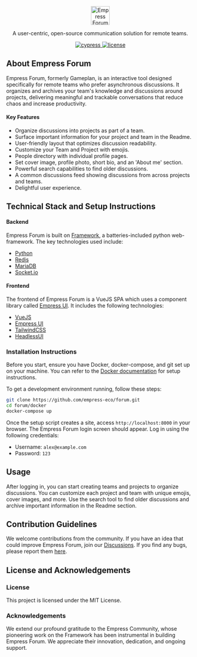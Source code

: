 <div align="center">
  <img src="https://user-images.githubusercontent.com/9355208/190904451-ac6f171b-26c6-4432-a04f-044974516da6.png" alt="Empress Forum logo" height="50">
  <p align="center">A user-centric, open-source communication solution for remote teams.</p>
</div>

<div align="center">
  <a href="https://dashboard.cypress.io/projects/y2q697/runs">
    <img alt="cypress" src="https://img.shields.io/endpoint?url=https://dashboard.cypress.io/badge/simple/y2q697/main&style=flat&logo=cypress">
  </a>
  <a href="https://github.com/empress-eco/forum/blob/main/LICENSE">
    <img alt="license" src="https://img.shields.io/badge/license-MIT-blue">
  </a>
</div>

## About Empress Forum

Empress Forum, formerly Gameplan, is an interactive tool designed specifically for remote teams who prefer asynchronous discussions. It organizes and archives your team's knowledge and discussions around projects, delivering meaningful and trackable conversations that reduce chaos and increase productivity.

#### Key Features
- Organize discussions into projects as part of a team.
- Surface important information for your project and team in the Readme.
- User-friendly layout that optimizes discussion readability.
- Customize your Team and Project with emojis.
- People directory with individual profile pages.
- Set cover image, profile photo, short bio, and an 'About me' section.
- Powerful search capabilities to find older discussions.
- A common discussions feed showing discussions from across projects and teams.
- Delightful user experience.

## Technical Stack and Setup Instructions

#### Backend
Empress Forum is built on [Framework](https://Empressframework.com), a batteries-included python web-framework. The key technologies used include:

- [Python](https://www.python.org)
- [Redis](https://redis.io/)
- [MariaDB](https://mariadb.org/)
- [Socket.io](https://socket.io/)

#### Frontend
The frontend of Empress Forum is a VueJS SPA which uses a component library called [Empress UI](https://github.com/Empress/Empress-ui). It includes the following technologies:

- [VueJS](https://vuejs.org)
- [Empress UI](https://github.com/Empress/Empress-ui)
- [TailwindCSS](https://tailwindcss.com)
- [HeadlessUI](https://headlessui.com)

### Installation Instructions
Before you start, ensure you have Docker, docker-compose, and git set up on your machine. You can refer to the [Docker documentation](https://docs.docker.com/) for setup instructions.

To get a development environment running, follow these steps:

```sh
git clone https://github.com/empress-eco/forum.git
cd forum/docker
docker-compose up
```
Once the setup script creates a site, access `http://localhost:8000` in your browser. The Empress Forum login screen should appear. Log in using the following credentials:

- Username: `alex@example.com`
- Password: `123`

## Usage

After logging in, you can start creating teams and projects to organize discussions. You can customize each project and team with unique emojis, cover images, and more. Use the search tool to find older discussions and archive important information in the Readme section. 

## Contribution Guidelines
We welcome contributions from the community. If you have an idea that could improve Empress Forum, join our [Discussions](https://github.com/empress-eco/forum/discussions). If you find any bugs, please report them [here](https://github.com/empress-eco/forum/issues).

## License and Acknowledgements

### License
This project is licensed under the MIT License.

### Acknowledgements
We extend our profound gratitude to the Empress Community, whose pioneering work on the Framework has been instrumental in building Empress Forum. We appreciate their innovation, dedication, and ongoing support.